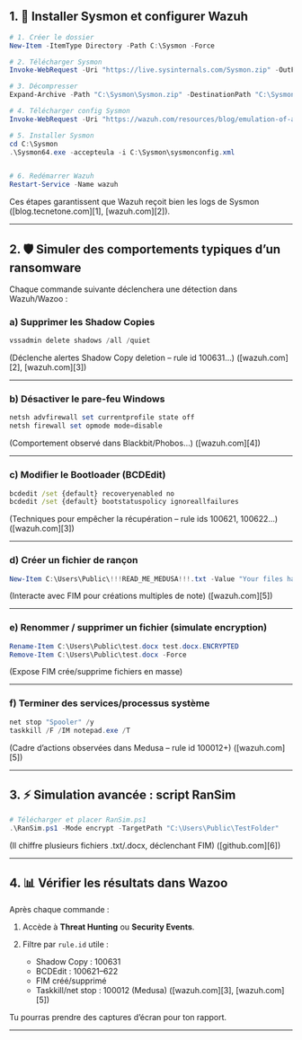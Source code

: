 ## 1. 🔧 Installer Sysmon et configurer Wazuh

```powershell
# 1. Créer le dossier
New-Item -ItemType Directory -Path C:\Sysmon -Force

# 2. Télécharger Sysmon
Invoke-WebRequest -Uri "https://live.sysinternals.com/Sysmon.zip" -OutFile "C:\Sysmon\Sysmon.zip"

# 3. Décompresser
Expand-Archive -Path "C:\Sysmon\Sysmon.zip" -DestinationPath "C:\Sysmon" -Force

# 4. Télécharger config Sysmon
Invoke-WebRequest -Uri "https://wazuh.com/resources/blog/emulation-of-attack-techniques-and-detection-with-wazuh/sysmonconfig.xml" -OutFile "C:\Sysmon\sysmonconfig.xml"

# 5. Installer Sysmon
cd C:\Sysmon
.\Sysmon64.exe -accepteula -i C:\Sysmon\sysmonconfig.xml


# 6. Redémarrer Wazuh
Restart-Service -Name wazuh


```


Ces étapes garantissent que Wazuh reçoit bien les logs de Sysmon ([blog.tecnetone.com][1], [wazuh.com][2]).

---

## 2. 🛡️ Simuler des comportements typiques d’un ransomware

Chaque commande suivante déclenchera une détection dans Wazuh/Wazoo :

### a) Supprimer les Shadow Copies

```powershell
vssadmin delete shadows /all /quiet
```

(Déclenche alertes Shadow Copy deletion – rule id 100631…) ([wazuh.com][2], [wazuh.com][3])

---

### b) Désactiver le pare-feu Windows

```powershell
netsh advfirewall set currentprofile state off
netsh firewall set opmode mode=disable
```

(Comportement observé dans Blackbit/Phobos…) ([wazuh.com][4])

---

### c) Modifier le Bootloader (BCDEdit)

```cmd
bcdedit /set {default} recoveryenabled no
bcdedit /set {default} bootstatuspolicy ignoreallfailures
```

(Techniques pour empêcher la récupération – rule ids 100621, 100622…) ([wazuh.com][3])

---

### d) Créer un fichier de rançon

```powershell
New-Item C:\Users\Public\!!!READ_ME_MEDUSA!!!.txt -Value "Your files have been encrypted. Contact attacker@domain"
```

(Interacte avec FIM pour créations multiples de note) ([wazuh.com][5])

---

### e) Renommer / supprimer un fichier (simulate encryption)

```powershell
Rename-Item C:\Users\Public\test.docx test.docx.ENCRYPTED
Remove-Item C:\Users\Public\test.docx -Force
```

(Expose FIM crée/supprime fichiers en masse)&#x20;

---

### f) Terminer des services/processus système

```powershell
net stop "Spooler" /y
taskkill /F /IM notepad.exe /T
```

(Cadre d’actions observées dans Medusa – rule id 100012+) ([wazuh.com][5])

---

## 3. ⚡ Simulation avancée : script RanSim

```powershell
# Télécharger et placer RanSim.ps1
.\RanSim.ps1 -Mode encrypt -TargetPath "C:\Users\Public\TestFolder"
```

(Il chiffre plusieurs fichiers .txt/.docx, déclenchant FIM) ([github.com][6])

---

## 4. 📊 Vérifier les résultats dans Wazoo

Après chaque commande :

1. Accède à **Threat Hunting** ou **Security Events**.
2. Filtre par `rule.id` utile :

   * Shadow Copy : 100631
   * BCDEdit : 100621–622
   * FIM créé/supprimé
   * Taskkill/net stop : 100012 (Medusa) ([wazuh.com][3], [wazuh.com][5])

Tu pourras prendre des captures d’écran pour ton rapport.

---